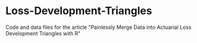 # Loss-Development-Triangles
Code and data files for the article "Painlessly Merge Data into Actuarial Loss Development Triangles with R"
